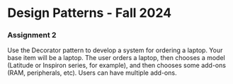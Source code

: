 # Design Patterns - Fall 2024

### Assignment 2
Use the Decorator pattern to develop a system for ordering a laptop. Your base item will be a laptop. The user orders a laptop, then chooses a model (Latitude or Inspiron series, for example), and then chooses some add-ons (RAM, peripherals, etc). Users can have multiple add-ons. 
